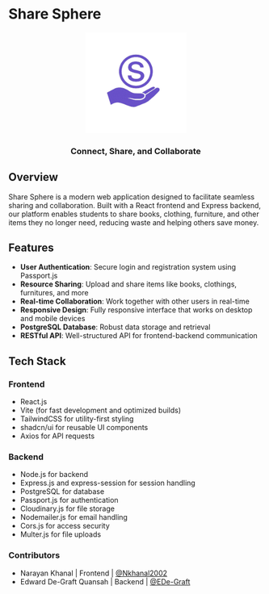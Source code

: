 # Share Sphere

<div align="center">
  <img src="frontend/public/ShareSphereLogo.png" alt="ShareSphere Logo" width="200"/>
  <h3>Connect, Share, and Collaborate</h3>
</div>

## Overview

Share Sphere is a modern web application designed to facilitate seamless sharing and collaboration. Built with a React frontend and Express backend, our platform enables students to share books, clothing, furniture, and other items they no longer need, reducing waste and helping others save money.

## Features

- **User Authentication**: Secure login and registration system using Passport.js
- **Resource Sharing**: Upload and share items like books, clothings, furnitures, and more
- **Real-time Collaboration**: Work together with other users in real-time
- **Responsive Design**: Fully responsive interface that works on desktop and mobile devices
- **PostgreSQL Database**: Robust data storage and retrieval
- **RESTful API**: Well-structured API for frontend-backend communication

## Tech Stack

### Frontend

- React.js
- Vite (for fast development and optimized builds)
- TailwindCSS for utility-first styling
- shadcn/ui for reusable UI components
- Axios for API requests

### Backend

- Node.js for backend
- Express.js and express-session for session handling
- PostgreSQL for database
- Passport.js for authentication
- Cloudinary.js for file storage
- Nodemailer.js for email handling
- Cors.js for access security
- Multer.js for file uploads

### Contributors

- Narayan Khanal | Frontend | [@Nkhanal2002](https://github.com/Nkhanal2002)
- Edward De-Graft Quansah | Backend | [@EDe-Graft](https://github.com/EDe-Graft)
